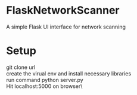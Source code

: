 # FlaskNetworkScanner
A simple Flask UI interface for network scanning
# Setup
git clone url\
create the virual env and install necessary libraries\
run command python server.py\
Hit localhost:5000 on browser\
